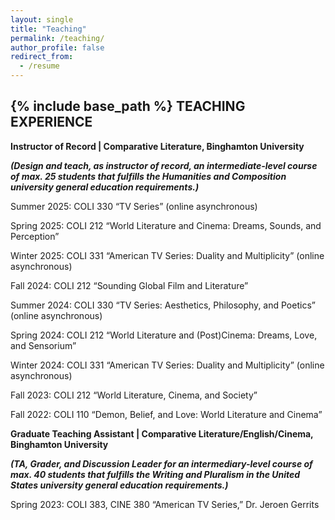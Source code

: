 ```yaml
---
layout: single
title: "Teaching"
permalink: /teaching/
author_profile: false
redirect_from:
  - /resume
---
```


{% include base_path %}
TEACHING EXPERIENCE
----------
**Instructor of Record \| Comparative Literature, Binghamton University**

**<i>(Design and teach, as instructor of record, an intermediate-level course of max. 25 students that fulfills the Humanities and Composition university general education requirements.)</i>**

Summer 2025: COLI 330 “TV Series” (online asynchronous)

Spring 2025: COLI 212 “World Literature and Cinema: Dreams, Sounds, and Perception”

Winter 2025: COLI 331 “American TV Series: Duality and Multiplicity” (online asynchronous)

Fall 2024: COLI 212 “Sounding Global Film and Literature” 

Summer 2024: COLI 330 “TV Series: Aesthetics, Philosophy, and Poetics” (online asynchronous)

Spring 2024: COLI 212 “World Literature and (Post)Cinema: Dreams, Love, and Sensorium”

Winter 2024: COLI 331 “American TV Series: Duality and Multiplicity” (online asynchronous) 

Fall 2023: COLI 212 “World Literature, Cinema, and Society”

Fall 2022: COLI 110 “Demon, Belief, and Love: World Literature and Cinema”


**Graduate Teaching Assistant \| Comparative Literature/English/Cinema, Binghamton University**

**<i>(TA, Grader, and Discussion Leader for an intermediary-level course of max. 40 students that fulfills the Writing and Pluralism in the United States university general education requirements.)</i>**

Spring 2023: COLI 383, CINE 380 “American TV Series,” Dr. Jeroen Gerrits	